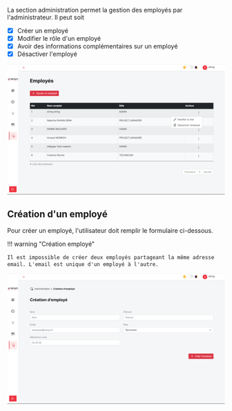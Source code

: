 La section administration permet la gestion des employés par l'administrateur. Il peut soit

- [x] Créer un employé
- [x] Modifier le rôle d'un employé
- [x] Avoir des informations complémentaires sur un employé
- [x] Désactiver l'employé

![administration](../../img/functionnal-doc/administration/administration.png)

## Création d'un employé

Pour créer un employé, l'utilisateur doit remplir le formulaire ci-dessous.

!!! warning "Création employé"

    Il est impossible de créer deux employés partageant la même adresse email. L'email est unique d'un employé à l'autre.

![administration](../../img/functionnal-doc/administration/creation-employe.png)



